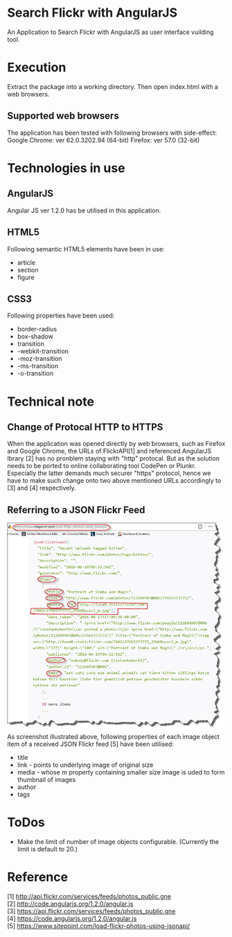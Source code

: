 # Search Flickr with AngularJS
An Application to Search Flickr with AngularJS as user interface vuilding tool.

# Execution
Extract the package into a working directory.
Then open index.html with a web browsers. 

## Supported web browsers
The application has been tested with following browsers with side-effect:
Google Chrome: ver 62.0.3202.94 (64-bit)
Firefox: ver 57.0 (32-bit)

# Technologies in use

## AngularJS
Angular JS ver 1.2.0 has be utilised in this application.

## HTML5
Following semantic HTML5 elements have been in use:
   - article
   - section
   - figure

## CSS3 
Following properties have been used:
   - border-radius
   - box-shadow
   - transition
   - -webkit-transition
   - -moz-transition		
   - -ms-transition	
   - -o-transition	

# Technical note
## Change of Protocal HTTP to HTTPS
When the application was opened directly by web browsers, such as Firefox and Google Chrome, 
the URLs of FlickrAPI[1] and referenced AngularJS lbrary [2] has no pronblem staying with "http" 
protocal. But as the solution needs to be ported to online collaborating tool CodePen or Plunkr. 
Especially the latter demands much securer "https" protocol, hence we have to make such change 
onto two above mentioned URLs accordingly to [3] and [4] respectively.

## Referring to a JSON Flickr Feed
![a sample of JSON Flickr Feed](aJsonFlickrFeed.jpg "a sample of JSON Flickr Feed") <br/>
As screenshot illustrated above, following properties of each image object item of a received JSON Flickr feed [5] have been utilised:
   - title
   - link - points to underlying image of original size 
   - media - whose m property containing smaller size image is uded to form thumbnail of images
   - author
   - tags

# ToDos
   - Make the limit of number of image objects configurable. (Currently the limit is default to 20.)

# Reference
[1] http://api.flickr.com/services/feeds/photos_public.gne <br/>
[2] http://code.angularjs.org/1.2.0/angular.js <br/>
[3] https://api.flickr.com/services/feeds/photos_public.gne <br/>
[4] https://code.angularjs.org/1.2.0/angular.js <br/>
[5] https://www.sitepoint.com/load-flickr-photos-using-jsonapi/
